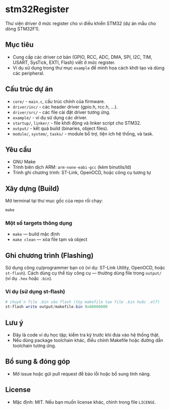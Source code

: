 # stm32Register

Thư viện driver ở mức register cho vi điều khiển STM32 (dự án mẫu cho dòng STM32F1).

## Mục tiêu

- Cung cấp các driver cơ bản (GPIO, RCC, ADC, DMA, SPI, I2C, TIM, USART, SysTick, EXTI, Flash) viết ở mức register.
- Ví dụ sử dụng trong thư mục `example` để minh họa cách khởi tạo và dùng các peripheral.

## Cấu trúc dự án

- `core/` - `main.c`, cấu trúc chính của firmware.
- `driver/inc/` - các header driver (gpio.h, rcc.h, ...).
- `driver/src/` - các file cài đặt driver tương ứng.
- `example/` - ví dụ sử dụng các driver.
- `startup/`, `linker/` - file khởi động và linker script cho STM32.
- `output/` - kết quả build (binaries, object files).
- `module/`, `system/`, `tasks/` - module bổ trợ, tiện ích hệ thống, và task.

## Yêu cầu

- GNU Make
- Trình biên dịch ARM: `arm-none-eabi-gcc` (kèm binutils/ld)
- Trình ghi chương trình: ST-Link, OpenOCD, hoặc công cụ tương tự

## Xây dựng (Build)

Mở terminal tại thư mục gốc của repo rồi chạy:

```powershell
make
```

### Một số targets thông dụng

- `make` — build mặc định
- `make clean` — xóa file tạm và object

## Ghi chương trình (Flashing)

Sử dụng công cụ/programmer bạn có (ví dụ: ST-Link Utility, OpenOCD, hoặc `st-flash`).
Cách dùng cụ thể tùy công cụ — thường dùng file trong `output/` (ví dụ `.hex` hoặc `.bin`).

### Ví dụ (sử dụng st-flash)

```powershell
# chuyển file .bin vào flash (tùy makefile tạo file .bin hoặc .elf)
st-flash write output/makefile.bin 0x08000000
```

## Lưu ý

- Đây là code ví dụ học tập; kiểm tra kỹ trước khi đưa vào hệ thống thật.
- Nếu dùng package toolchain khác, điều chỉnh Makefile hoặc đường dẫn toolchain tương ứng.

## Bổ sung & đóng góp

- Mở issue hoặc gửi pull request để báo lỗi hoặc bổ sung tính năng.

## License

- Mặc định: MIT. Nếu bạn muốn license khác, chỉnh trong file `LICENSE`.

